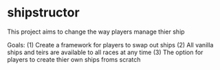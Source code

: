 # shipstructor
This project aims to change the way players manage thier ship

Goals:
(1) Create a framework for players to swap out ships 
(2) All vanilla ships and teirs are available to all races at any time
(3) The option for players to create thier own ships froms scratch

